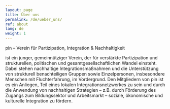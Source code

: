 ```yaml
---
layout: page
title: Über uns
permalink: /de/ueber_uns/
ref: about
lang: de
weight: 1
---
```


pin – Verein für Partizipation, Integration & Nachhaltigkeit

ist ein junger, gemeinnütziger Verein, der für verstärkte Partizipation und strukturellen, politischen und gesamtgesellschaftlichen Wandel einsteht. Dabei stehen nachhaltige Integrationsmaßnahmen und die Unterstützung von strukturell benachteiligen Gruppen sowie Einzelpersonen, insbesondere Menschen mit Fluchterfahrung, im Vordergrund. Den Mitgliedern von pin ist es ein Anliegen, Teil eines lokalen Integrationsnetzwerkes zu sein und durch die Anwendung von nachhaltigen Strategien – z.B. durch Förderung des Zugangs zum Bildungssektor und Arbeitsmarkt – soziale, ökonomische und kulturelle Integration zu fördern.
